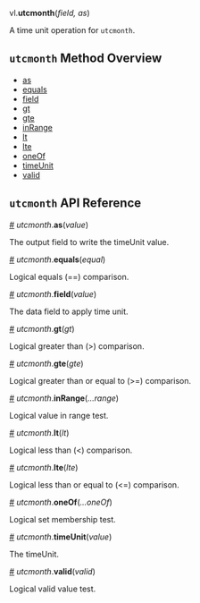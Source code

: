 vl.<b>utcmonth</b>(<em>field, as</em>)

A time unit operation for <code>utcmonth</code>.

## <code>utcmonth</code> Method Overview

* <a href="#as">as</a>
* <a href="#equals">equals</a>
* <a href="#field">field</a>
* <a href="#gt">gt</a>
* <a href="#gte">gte</a>
* <a href="#inRange">inRange</a>
* <a href="#lt">lt</a>
* <a href="#lte">lte</a>
* <a href="#oneOf">oneOf</a>
* <a href="#timeUnit">timeUnit</a>
* <a href="#valid">valid</a>

## <code>utcmonth</code> API Reference

<a id="as" href="#as">#</a>
<em>utcmonth</em>.<b>as</b>(<em>value</em>)

The output field to write the timeUnit value.

<a id="equals" href="#equals">#</a>
<em>utcmonth</em>.<b>equals</b>(<em>equal</em>)

Logical equals (==) comparison.

<a id="field" href="#field">#</a>
<em>utcmonth</em>.<b>field</b>(<em>value</em>)

The data field to apply time unit.

<a id="gt" href="#gt">#</a>
<em>utcmonth</em>.<b>gt</b>(<em>gt</em>)

Logical greater than (>) comparison.

<a id="gte" href="#gte">#</a>
<em>utcmonth</em>.<b>gte</b>(<em>gte</em>)

Logical greater than or equal to (>=) comparison.

<a id="inRange" href="#inRange">#</a>
<em>utcmonth</em>.<b>inRange</b>(<em>...range</em>)

Logical value in range test.

<a id="lt" href="#lt">#</a>
<em>utcmonth</em>.<b>lt</b>(<em>lt</em>)

Logical less than (<) comparison.

<a id="lte" href="#lte">#</a>
<em>utcmonth</em>.<b>lte</b>(<em>lte</em>)

Logical less than or equal to (<=) comparison.

<a id="oneOf" href="#oneOf">#</a>
<em>utcmonth</em>.<b>oneOf</b>(<em>...oneOf</em>)

Logical set membership test.

<a id="timeUnit" href="#timeUnit">#</a>
<em>utcmonth</em>.<b>timeUnit</b>(<em>value</em>)

The timeUnit.

<a id="valid" href="#valid">#</a>
<em>utcmonth</em>.<b>valid</b>(<em>valid</em>)

Logical valid value test.

